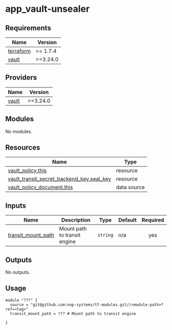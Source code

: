 # app_vault-unsealer

<!-- BEGIN_TF_DOCS -->
## Requirements

| Name | Version |
|------|---------|
| <a name="requirement_terraform"></a> [terraform](#requirement\_terraform) | >= 1.7.4 |
| <a name="requirement_vault"></a> [vault](#requirement\_vault) | >=3.24.0 |

## Providers

| Name | Version |
|------|---------|
| <a name="provider_vault"></a> [vault](#provider\_vault) | >=3.24.0 |

## Modules

No modules.

## Resources

| Name | Type |
|------|------|
| [vault_policy.this](https://registry.terraform.io/providers/hashicorp/vault/latest/docs/resources/policy) | resource |
| [vault_transit_secret_backend_key.seal_key](https://registry.terraform.io/providers/hashicorp/vault/latest/docs/resources/transit_secret_backend_key) | resource |
| [vault_policy_document.this](https://registry.terraform.io/providers/hashicorp/vault/latest/docs/data-sources/policy_document) | data source |

## Inputs

| Name | Description | Type | Default | Required |
|------|-------------|------|---------|:--------:|
| <a name="input_transit_mount_path"></a> [transit\_mount\_path](#input\_transit\_mount\_path) | Mount path to transit engine | `string` | n/a | yes |

## Outputs

No outputs.

## Usage

```hcl
module "???" {
  source = "git@github.com:nop-systems/tf-modules.git//<module-path>?ref=<tag>"
  transit_mount_path = ??? # Mount path to transit engine
  
}
```
<!-- END_TF_DOCS -->
